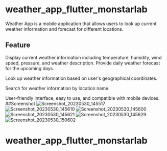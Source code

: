 # weather_app_flutter_monstarlab

Weather App is a mobile application that allows users to look up current weather information and forecast for different locations.

## Feature
Display current weather information including temperature, humidity, wind speed, pressure, and weather description.
Provide daily weather forecast for the upcoming days.

Look up weather information based on user's geographical coordinates.

Search for weather information by location name.

User-friendly interface, easy to use, and compatible with mobile devices.
##Screenshot
![Screenshot_20230530_145517](https://github.com/letanssang/weather_app_flutter_monstarlab/assets/67082439/cd72b6e4-d483-44e8-b1c7-9bc83e28d91a)
![Screenshot_20230530_145610](https://github.com/letanssang/weather_app_flutter_monstarlab/assets/67082439/211ae5ef-8ec9-4c7d-8de1-459010a8f98a)
![Screenshot_20230530_145600](https://github.com/letanssang/weather_app_flutter_monstarlab/assets/67082439/a5e41ce0-f245-489f-97a4-0327bcbdc6e7)
![Screenshot_20230530_145621](https://github.com/letanssang/weather_app_flutter_monstarlab/assets/67082439/203cecb9-4a58-4afa-a048-64b67dea7710)
![Screenshot_20230530_145629](https://github.com/letanssang/weather_app_flutter_monstarlab/assets/67082439/04cf932b-37d3-405f-8e62-58514979e189)
![Screenshot_20230530_150602](https://github.com/letanssang/weather_app_flutter_monstarlab/assets/67082439/77376a81-2272-4027-8ab3-09710f23d7b0)
# weather_app_flutter_monstarlab

